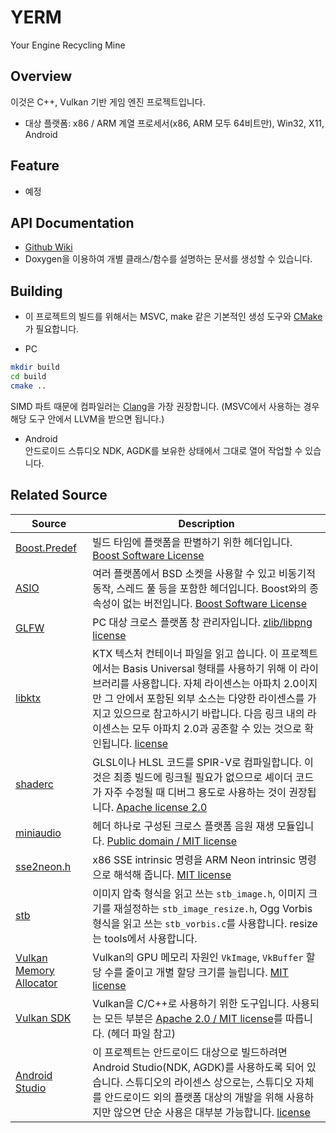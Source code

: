 # YERM
Your Engine Recycling Mine


## Overview
이것은 C++, Vulkan 기반 게임 엔진 프로젝트입니다.
* 대상 플랫폼: x86 / ARM 계열 프로세서(x86, ARM 모두 64비트만), Win32, X11, Android

## Feature
* 예정

## API Documentation
* [Github Wiki](https://github.com/onart/YERM/wiki)
* Doxygen을 이용하여 개별 클래스/함수를 설명하는 문서를 생성할 수 있습니다.

## Building
* 이 프로젝트의 빌드를 위해서는 MSVC, make 같은 기본적인 생성 도구와 [CMake](https://cmake.org/download/)가 필요합니다.

* PC
```bash
mkdir build
cd build
cmake ..
```
SIMD 파트 때문에 컴파일러는 [Clang](https://github.com/llvm/llvm-project/releases/tag/llvmorg-15.0.6)을 가장 권장합니다. (MSVC에서 사용하는 경우 해당 도구 안에서 LLVM을 받으면 됩니다.)

* Android\
안드로이드 스튜디오 NDK, AGDK를 보유한 상태에서 그대로 열어 작업할 수 있습니다.


## Related Source
Source | Description
---- | ----
[Boost.Predef](https://www.boost.org/doc/libs/1_73_0/libs/predef/doc/index.html) | 빌드 타임에 플랫폼을 판별하기 위한 헤더입니다. [Boost Software License](https://www.boost.org/LICENSE_1_0.txt)
[ASIO](https://think-async.com/Asio/index.html) | 여러 플랫폼에서 BSD 소켓을 사용할 수 있고 비동기적 동작, 스레드 풀 등을 포함한 헤더입니다. Boost와의 종속성이 없는 버전입니다. [Boost Software License](https://www.boost.org/LICENSE_1_0.txt)
[GLFW](https://www.glfw.org/) | PC 대상 크로스 플랫폼 창 관리자입니다. [zlib/libpng license](https://www.glfw.org/license)
[libktx](https://github.com/KhronosGroup/KTX-Software) | KTX 텍스처 컨테이너 파일을 읽고 씁니다. 이 프로젝트에서는 Basis Universal 형태를 사용하기 위해 이 라이브러리를 사용합니다. 자체 라이센스는 아파치 2.0이지만 그 안에서 포함된 외부 소스는 다양한 라이센스를 가지고 있으므로 참고하시기 바랍니다. 다음 링크 내의 라이센스는 모두 아파치 2.0과 공존할 수 있는 것으로 확인됩니다. [license](https://github.com/KhronosGroup/KTX-Software/tree/master/LICENSES)
[shaderc](https://github.com/google/shaderc) | GLSL이나 HLSL 코드를 SPIR-V로 컴파일합니다. 이것은 최종 빌드에 링크될 필요가 없으므로 셰이더 코드가 자주 수정될 때 디버그 용도로 사용하는 것이 권장됩니다. [Apache license 2.0](https://github.com/google/shaderc/blob/main/LICENSE)
[miniaudio](https://github.com/mackron/miniaudio) | 헤더 하나로 구성된 크로스 플랫폼 음원 재생 모듈입니다. [Public domain / MIT license](https://github.com/mackron/miniaudio/blob/master/LICENSE)
[sse2neon.h](https://github.com/DLTcollab/sse2neon) | x86 SSE intrinsic 명령을 ARM Neon intrinsic 명령으로 해석해 줍니다. [MIT license](https://github.com/DLTcollab/sse2neon/blob/master/LICENSE)
[stb](https://github.com/nothings/stb) | 이미지 압축 형식을 읽고 쓰는 `stb_image.h`, 이미지 크기를 재설정하는 `stb_image_resize.h`, Ogg Vorbis 형식을 읽고 쓰는 `stb_vorbis.c`를 사용합니다. resize는 tools에서 사용합니다.
[Vulkan Memory Allocator](https://github.com/GPUOpen-LibrariesAndSDKs/VulkanMemoryAllocator) | Vulkan의 GPU 메모리 자원인 `VkImage`, `VkBuffer` 할당 수를 줄이고 개별 할당 크기를 늘립니다. [MIT license](https://github.com/GPUOpen-LibrariesAndSDKs/VulkanMemoryAllocator/blob/master/LICENSE.txt)
[Vulkan SDK](https://vulkan.lunarg.com/) | Vulkan을 C/C++로 사용하기 위한 도구입니다. 사용되는 모든 부분은 [Apache 2.0 / MIT license](https://vulkan.lunarg.com/license/)를 따릅니다. (헤더 파일 참고)
[Android Studio](https://developer.android.com/studio/) | 이 프로젝트는 안드로이드 대상으로 빌드하려면 Android Studio(NDK, AGDK)를 사용하도록 되어 있습니다. 스튜디오의 라이센스 상으로는, 스튜디오 자체를 안드로이드 외의 플랫폼 대상의 개발을 위해 사용하지만 않으면 단순 사용은 대부분 가능합니다. [license](https://developer.android.com/studio/terms)
